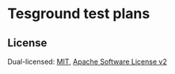 # Tesground test plans

## License

Dual-licensed: [MIT](./LICENSE-MIT), [Apache Software License v2](./LICENSE-APACHE)

